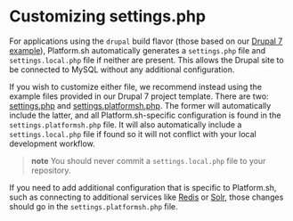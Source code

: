 # Customizing settings.php

For applications using the `drupal` build flavor (those based on our [Drupal 7
example](https://github.com/platformsh/platformsh-example-drupal7)), Platform.sh automatically generates a `settings.php` file and `settings.local.php` file if neither are present. This allows the Drupal site to be connected to MySQL without any additional configuration.

If you wish to customize either file, we recommend instead using the example files provided in our Drupal 7 project template.  There are two: [settings.php](https://github.com/platformsh/platformsh-example-drupal7/blob/master/settings.php) and [settings.platformsh.php](https://github.com/platformsh/platformsh-example-drupal7/blob/master/settings.platformsh.php).  The former will automatically include the latter, and all Platform.sh-specific configuration is found in the `settings.platformsh.php` file.  It will also automatically include a `settings.local.php` file if found so it will not conflict with your local development workflow.

> **note**
> You should never commit a `settings.local.php` file to your repository.


If you need to add additional configuration that is specific to Platform.sh, such as connecting to additional services like [Redis](/frameworks/drupal7/redis.md) or [Solr](/frameworks/drupal7/solr.md), those changes should go in the `settings.platformsh.php` file.
